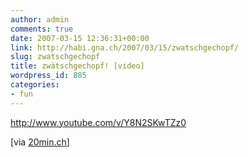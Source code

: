 ```yaml
---
author: admin
comments: true
date: 2007-03-15 12:36:31+00:00
link: http://habi.gna.ch/2007/03/15/zwatschgechopf/
slug: zwatschgechopf
title: zwätschgechopf! [video]
wordpress_id: 885
categories:
- fun
---
```


http://www.youtube.com/v/Y8N2SKwTZz0

[via [20min.ch](http://www.20min.ch/tools/suchen/story/30461092)]
